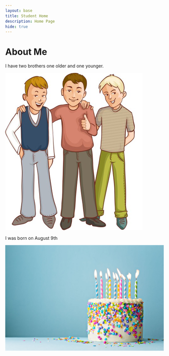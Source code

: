 ```yaml
---
layout: base
title: Student Home 
description: Home Page
hide: true
---
```


# About Me

I have two brothers one older and one younger.


![alt text](images/three-happy-cartoon-boys-who-support-each-other-vector-9170265.jpg)









 



I was born on August 9th

![alt text](images/birthday-cake-decorated-with-colorful-sprinkles-and-royalty-free-image-1653509348.jpg)